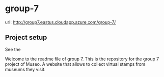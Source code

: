 # group-7
url: http://group7.eastus.cloudapp.azure.com/group-7/

## Project setup
See the 

Welcome to the readme file of group 7. This is the repository for the group 7 project of Museo. A website that allows to collect virtual stamps from museums they visit.
